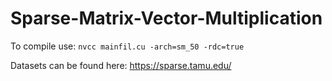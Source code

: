 # Sparse-Matrix-Vector-Multiplication


To compile use:
`nvcc mainfil.cu -arch=sm_50 -rdc=true`

Datasets can be found here: https://sparse.tamu.edu/
